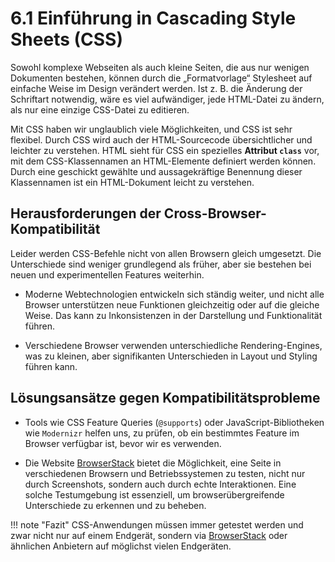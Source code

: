 # 6.1 Einführung in Cascading Style Sheets (CSS)

Sowohl komplexe Webseiten als auch kleine Seiten, die aus nur wenigen Dokumenten bestehen, können durch die „Formatvorlage“ Stylesheet auf einfache Weise im Design verändert werden. Ist z. B. die Änderung der Schriftart notwendig, wäre es viel aufwändiger, jede HTML-Datei zu ändern, als nur eine einzige CSS-Datei zu editieren.

Mit CSS haben wir unglaublich viele Möglichkeiten, und CSS ist sehr flexibel. Durch CSS wird auch der HTML-Sourcecode übersichtlicher und leichter zu verstehen. HTML sieht für CSS ein spezielles **Attribut `class`** vor, mit dem CSS-Klassennamen an HTML-Elemente definiert werden können. Durch eine geschickt gewählte und aussagekräftige Benennung dieser Klassennamen ist ein HTML-Dokument leicht zu verstehen.

## Herausforderungen der Cross-Browser-Kompatibilität

Leider werden CSS-Befehle nicht von allen Browsern gleich umgesetzt. Die Unterschiede sind weniger grundlegend als früher, aber sie bestehen bei neuen und experimentellen Features weiterhin.

- Moderne Webtechnologien entwickeln sich ständig weiter, und nicht alle Browser unterstützen neue Funktionen gleichzeitig oder auf die gleiche Weise. Das kann zu Inkonsistenzen in der Darstellung und Funktionalität führen.

- Verschiedene Browser verwenden unterschiedliche Rendering-Engines, was zu kleinen, aber signifikanten Unterschieden in Layout und Styling führen kann.


## Lösungsansätze gegen Kompatibilitätsprobleme

- Tools wie CSS Feature Queries (`@supports`) oder JavaScript-Bibliotheken wie `Modernizr` helfen uns, zu prüfen, ob ein bestimmtes Feature im Browser verfügbar ist, bevor wir es verwenden.

- Die Website [BrowserStack](https://www.browserstack.com) bietet die Möglichkeit, eine Seite in verschiedenen Browsern und Betriebssystemen zu testen, nicht nur durch Screenshots, sondern auch durch echte Interaktionen. Eine solche Testumgebung ist essenziell, um browserübergreifende Unterschiede zu erkennen und zu beheben.

!!! note "Fazit"
    CSS-Anwendungen müssen immer getestet werden und zwar nicht nur auf einem Endgerät, sondern via [BrowserStack](https://www.browserstack.com) oder ähnlichen Anbietern auf möglichst vielen Endgeräten.
